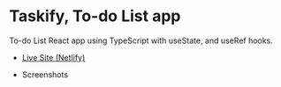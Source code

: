 # Taskify, To-do List app

To-do List React app using TypeScript with useState, and useRef hooks.

- [Live Site (Netlify)](https://taskify-todo-app-react-typescript.netlify.app/)

- Screenshots
